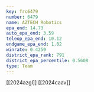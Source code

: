```yaml
---
key: frc6479
number: 6479
name: AZTECH Robotics
epa_end: 14.73
auto_epa_end: 3.59
teleop_epa_end: 10.12
endgame_epa_end: 1.02
winrate: 0.4259
district_epa_rank: 791
district_epa_percentile: 0.5608
type: Team
---
```

[[2024azgl]]
[[2024caav]]
